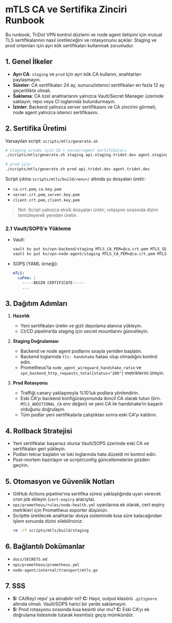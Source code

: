 # mTLS CA ve Sertifika Zinciri Runbook

Bu runbook, TriDot VPN kontrol düzlemi ve node agent iletişimi için mutual TLS sertifikalarının nasıl üretileceğini ve rotasyonunu açıklar. Staging ve prod ortamları için ayrı kök sertifikaları kullanmak zorunludur.

## 1. Genel İlkeler

- **Ayrı CA**: `staging` ve `prod` için ayrı kök CA kullanın, anahtarları paylaşmayın.
- **Süreler**: CA sertifikaları 24 ay, sunucu/istemci sertifikaları en fazla 12 ay geçerlilikte olmalı.
- **Saklama**: CA özel anahtarlarını yalnızca Vault/Secret Manager üzerinde saklayın; repo veya CI loglarında bulundurmayın.
- **İzinler**: Backend yalnızca server sertifikasını ve CA zincirini görmeli; node agent yalnızca istemci sertifikasını.

## 2. Sertifika Üretimi

Varsayılan script: `scripts/mtls/generate.sh`

```bash
# staging ortamı için CA + server/agent sertifikaları
./scripts/mtls/generate.sh staging api.staging.tridot.dev agent.staging.tridot.dev

# prod için
./scripts/mtls/generate.sh prod api.tridot.dev agent.tridot.dev
```

Script çıktısı `scripts/mtls/build/<env>/` altında şu dosyaları üretir:

- `ca.crt.pem`, `ca.key.pem`
- `server.crt.pem`, `server.key.pem`
- `client.crt.pem`, `client.key.pem`

> Not: Script yalnızca eksik dosyaları üretir; rotasyon sırasında dizini temizleyerek yeniden üretin.

### 2.1 Vault/SOPS’e Yükleme

- Vault:
  ```bash
  vault kv put kv/vpn-backend/staging MTLS_CA_PEM=@ca.crt.pem MTLS_SERVER_CERT=@server.crt.pem MTLS_SERVER_KEY=@server.key.pem
  vault kv put kv/vpn-node-agent/staging MTLS_CA_PEM=@ca.crt.pem MTLS_CLIENT_CERT=@client.crt.pem MTLS_CLIENT_KEY=@client.key.pem
  ```
- SOPS (YAML örneği):
  ```yaml
  mTLS:
    caPem: |
      -----BEGIN CERTIFICATE-----
      ...
  ```

## 3. Dağıtım Adımları

1. **Hazırlık**
   - Yeni sertifikaları üretin ve gizli depolama alanına yükleyin.
   - CI/CD pipeline’da staging için secret mountlarını güncelleyin.

2. **Staging Doğrulaması**
   - Backend ve node agent podlarını sırayla yeniden başlatın.
   - Backend loglarında `tls: handshake` hatası olup olmadığını kontrol edin.
   - Prometheus’ta `node_agent_wireguard_handshake_ratio` ve `vpn_backend_http_requests_total{status="200"}` metriklerini izleyin.

3. **Prod Rotasyonu**
   - Traffiği canary yaklaşımıyla %10’luk podlara yönlendirin.
   - Eski CA’yı backend konfigürasyonunda ikincil CA olarak tutun (örn. `MTLS_ADDITIONAL_CA` env değeri) ve yeni CA ile handshake’in başarılı olduğunu doğrulayın.
   - Tüm podlar yeni sertifikalarla çalıştıktan sonra eski CA’yı kaldırın.

## 4. Rollback Stratejisi

- Yeni sertifikalar başarısız olursa Vault/SOPS üzerinde eski CA ve sertifikaları geri yükleyin.
- Podları tekrar başlatın ve loki loglarında hata düzeldi mi kontrol edin.
- Post-mortem hazırlayın ve script/config güncellemelerini gözden geçirin.

## 5. Otomasyon ve Güvenlik Notları

- GitHub Actions pipeline’ına sertifika süresi yaklaştığında uyarı verecek cron job ekleyin (`cert-expiry` aracıyla).
- `ops/prometheus/rules/node-health.yml` uyarılarına ek olarak, cert expiry metrikleri için Prometheus exporter düşünün.
- Scriptte üretilecek anahtarlar dosya sisteminde kısa süre kalacağından işlem sonunda dizini silebilirsiniz:
  ```bash
  rm -rf scripts/mtls/build/staging
  ```

## 6. Bağlantılı Dokümanlar

- `docs/SECRETS.md`
- `ops/prometheus/prometheus.yml`
- `node-agent/internal/transport/mtls.go`

## 7. SSS

- **S:** CA(Key) repo’ ya alınabilir mi?
  **C:** Hayır, output klasörü `.gitignore` altında olmalı. Vault/SOPS harici bir yerde saklamayın.
- **S:** Prod rotasyonu sırasında kısa kesinti olur mu?
  **C:** Eski CA’yı ek doğrulama listesinde tutarak kesintisiz geçiş mümkündür.
